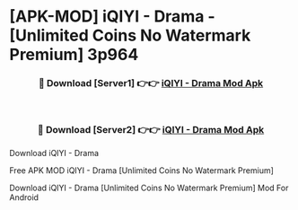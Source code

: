 # [APK-MOD] iQIYI - Drama - [Unlimited Coins No Watermark Premium] 3p964



<div align="center">
<h3>🔴 Download [Server1] 👉👉 <a href="https://momento.my/?title=iQIYI_-_Drama">iQIYI - Drama Mod Apk</a></h3><br>

<h3>🔴 Download [Server2] 👉👉 <a href="https://momento.my/?title=iQIYI_-_Drama">iQIYI - Drama Mod Apk</a></h3>
</div>



Download iQIYI - Drama 

Free APK MOD iQIYI - Drama [Unlimited Coins No Watermark Premium]

Download iQIYI - Drama [Unlimited Coins No Watermark Premium] Mod For Android
